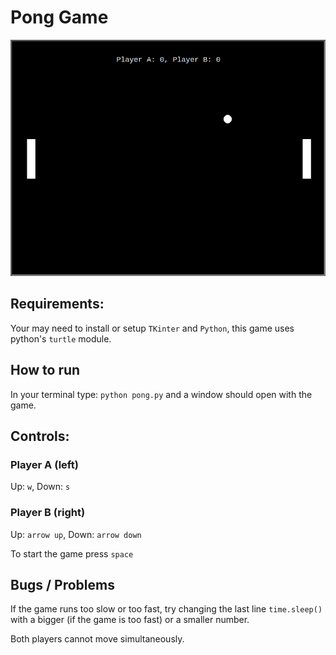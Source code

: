 # Pong Game
![Game preview](pong.png)

## Requirements:
Your may need to install or setup `TKinter` and `Python`, this game uses python's `turtle` module.

## How to run
In your terminal type: `python pong.py` and a window should open with the game.

## Controls:
### Player A (left)
Up: `w`, Down: `s`

### Player B (right)
Up: `arrow up`, Down: `arrow down`

To start the game press `space`

## Bugs / Problems
If the game runs too slow or too fast, try changing the last line `time.sleep()` with a bigger (if the game is too fast) or a smaller number.

Both players cannot move simultaneously.
